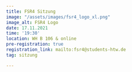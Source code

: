 ```yaml
---
title: FSR4 Sitzung
image: "/assets/images/fsr4_logo_xl.png"
image_alt: FSR4 Logo
date: 17.11.2021
time: '19:30'
location: WH B 106 & online
pre-registration: true
registration_link: mailto:fsr4@students-htw.de
tag: sitzung

---
```


